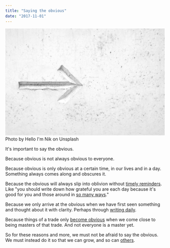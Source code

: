 ```yaml
---
title: "Saying the obvious"
date: "2017-11-01"
---
```


![an arrow carved into the wall pointing a direction saying the obvious ](images/hello-i-m-nik-281498-1024x686.jpg) Photo by Hello I'm Nik on Unsplash

It's important to say the obvious.

Because obvious is not always obvious to everyone.

Because obvious is only obvious at a certain time, in our lives and in a day. Something always comes along and obscures it.

Because the obvious will always slip into oblivion without [timely reminders](/2017-10-04-fierce-and-original/). Like "you should write down how grateful you are each day because it's good for you and those around in [so many ways](https://medium.com/@benjaminhardy/gratitude-journaling-doesnt-really-work-but-this-really-does-though-d1e93a822af1)."

Because we only arrive at the obvious when we have first seen something and thought about it with clarity. Perhaps through [writing daily](/2016-08-19-writing-daily-helping-learn/).

Because things of a trade only [become obvious](/2016-08-30-better-console-log/) when we come close to being masters of that trade. And not everyone is a master yet.

So for these reasons and more, we must not be afraid to say the obvious. We must instead do it so that we can grow, and so can [others](https://www.nickang.com/category/bite-size-programming/).
